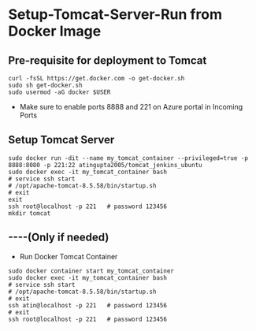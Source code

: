 # Setup-Tomcat-Server-Run from Docker Image

## Pre-requisite for deployment to Tomcat
```
curl -fsSL https://get.docker.com -o get-docker.sh
sudo sh get-docker.sh
sudo usermod -aG docker $USER
```

- Make sure to enable ports 8888 and 221 on Azure portal in Incoming Ports


## Setup Tomcat Server
```
sudo docker run -dit --name my_tomcat_container --privileged=true -p 8888:8080 -p 221:22 atingupta2005/tomcat_jenkins_ubuntu
sudo docker exec -it my_tomcat_container bash
# service ssh start
# /opt/apache-tomcat-8.5.58/bin/startup.sh
# exit
exit
ssh root@localhost -p 221	# password 123456
mkdir tomcat
```

## ----(Only if needed)

- Run Docker Tomcat Container
```
sudo docker container start my_tomcat_container
sudo docker exec -it my_tomcat_container bash
# service ssh start
# /opt/apache-tomcat-8.5.58/bin/startup.sh
# exit
ssh atin@localhost -p 221	# password 123456
# exit
ssh root@localhost -p 221	# password 123456
```
